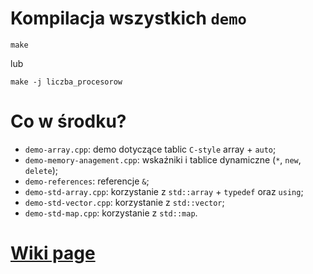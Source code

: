 # Kompilacja wszystkich `demo`

```
make
```
lub
```
make -j liczba_procesorow
```

# Co w środku?

 * `demo-array.cpp`: demo dotyczące tablic `C-style` array + `auto`;
 * `demo-memory-anagement.cpp`: wskaźniki i tablice dynamiczne (`*`, `new`, `delete`);
 * `demo-references`: referencje `&`;
 * `demo-std-array.cpp`: korzystanie z `std::array` + `typedef` oraz `using`;
 * `demo-std-vector.cpp`: korzystanie z `std::vector`;
 * `demo-std-map.cpp`: korzystanie z `std::map`.

# [**Wiki page**](https://github.com/andywiecko/Techniki-Programowania/wiki/3.-Tablice-i-kontenery)
